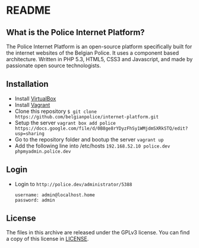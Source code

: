 README
======

What is the Police Internet Platform?
------------------------------------

The Police Internet Platform is an open-source platform specifically built for the internet websites of the Belgian Police.
It uses a component based architecture. Written in PHP 5.3, HTML5, CSS3 and Javascript, and made by passionate open source technologists.


Installation
------------

* Install [VirtualBox](http://www.virtualbox.org/)
* Install [Vagrant](http://downloads.vagrantup.com/)
* Clone this repository
    ```$ git clone https://github.com/belgianpolice/internet-platform.git```
* Setup the server
    ```vagrant box add police https://docs.google.com/file/d/0B8ge8rYDyzFhSy1WMjdmSXRkSTQ/edit?usp=sharing```
* Go to the repository folder and bootup the server
    ```vagrant up```
* Add the following line into /etc/hosts
    ```192.168.52.10 police.dev phpmyadmin.police.dev```

Login
-----
* Login to ```http://police.dev/administrator/5388```

    ```
    username: admin@localhost.home
    password: admin
    ```

License
-------

The files in this archive are released under the GPLv3 license. You can find a copy of this license in [LICENSE](develop/LICENSE.md).
